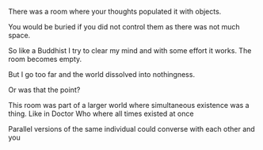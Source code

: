 There was a room where your thoughts populated it with objects. 

You would be buried if you did not control them as there was not much space. 

So like a Buddhist I try to clear my mind and with some effort it works. The room becomes empty. 

But I go too far and the world dissolved into nothingness. 

Or was that the point? 

This room was part of a larger world where simultaneous existence was a thing. Like in Doctor Who where all times existed at once

Parallel versions of the same individual could converse with each other and you 